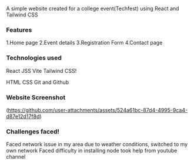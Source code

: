 A simple website created for a college event(Techfest) using React and Tailwind CSS

### Features
1.Home page
2.Event details
3.Registration Form
4.Contact page

### Technologies used
React JSS
Vite
Tailwind CSS!

HTML
CSS
Git and Github

### Website Screenshot
(https://github.com/user-attachments/assets/524a61bc-87d4-4995-9ca4-d87e12d17f8d)

### Challenges faced!

Faced network issue in my area due to weather conditions, switched to my own network
Faced difficulty in installing node took help from youtube channel
